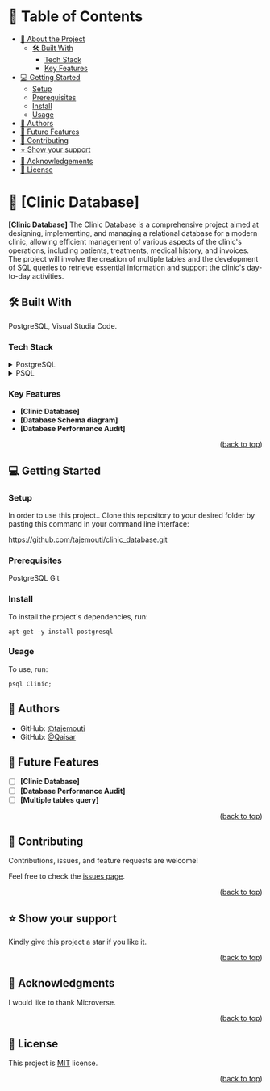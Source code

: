 <a name="readme-top"></a>

# 📗 Table of Contents

- [📖 About the Project](#about-project)
  - [🛠 Built With](#built-with)
    - [Tech Stack](#tech-stack)
    - [Key Features](#key-features)
- [💻 Getting Started](#getting-started)
  - [Setup](#setup)
  - [Prerequisites](#prerequisites)
  - [Install](#install)
  - [Usage](#usage)
- [👥 Authors](#authors)
- [🔭 Future Features](#future-features)
- [🤝 Contributing](#contributing)
- [⭐️ Show your support](#support)
- [🙏 Acknowledgements](#acknowledgements)
- [📝 License](#license)

# 📖 [Clinic Database] <a name="about-project"></a>

**[Clinic Database]** The Clinic Database is a comprehensive project aimed at designing, implementing, and managing a relational database for a modern clinic, allowing efficient management of various aspects of the clinic's operations, including patients, treatments, medical history, and invoices. The project will involve the creation of multiple tables and the development of SQL queries to retrieve essential information and support the clinic's day-to-day activities.

## 🛠 Built With <a name="built-with"></a>
PostgreSQL, Visual Studia Code.

### Tech Stack <a name="tech-stack"></a>

<details>
  <summary>PostgreSQL</summary>
</details>

<details>
  <summary>PSQL</summary>
</details>

### Key Features <a name="key-features"></a>

- **[Clinic Database]**
- **[Database Schema diagram]**
- **[Database Performance Audit]**

<p align="right">(<a href="#readme-top">back to top</a>)</p>

## 💻 Getting Started <a name="getting-started"></a>

### Setup <a name="setup"></a>

In order to use this project.. Clone this repository to your desired folder by pasting this command in your command line interface:

  https://github.com/tajemouti/clinic_database.git

### Prerequisites <a name="prerequisites"></a>

  PostgreSQL
  Git

### Install <a name="install"></a>

To install the project's dependencies, run:

```
apt-get -y install postgresql
```

### Usage <a name="usage"></a>

To use, run:

```
psql Clinic;
```
## 👥 Authors <a name="authors"></a>

- GitHub: [@tajemouti](https://github.com/tajemouti)
- GitHub: [@Qaisar](https://github.com/Kaiserabbas/)

## 🔭 Future Features <a name="future-features"></a>

- [ ] **[Clinic Database]**
- [ ] **[Database Performance Audit]**
- [ ] **[Multiple tables query]**

<p align="right">(<a href="#readme-top">back to top</a>)</p>

## 🤝 Contributing <a name="contributing"></a>

Contributions, issues, and feature requests are welcome!

Feel free to check the [issues page](../../issues/).

<p align="right">(<a href="#readme-top">back to top</a>)</p>

## ⭐️ Show your support <a name="support"></a>

Kindly give this project a star if you like it.

<p align="right">(<a href="#readme-top">back to top</a>)</p>

## 🙏 Acknowledgments <a name="acknowledgements"></a>

I would like to thank Microverse.

<p align="right">(<a href="#readme-top">back to top</a>)</p>

## 📝 License <a name="license"></a>

This project is [MIT](/LICENSE) license.

<p align="right">(<a href="#readme-top">back to top</a>)</p>
